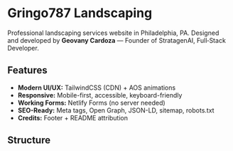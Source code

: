 # Gringo787 Landscaping

Professional landscaping services website in Philadelphia, PA. Designed and developed by **Geovany Cardoza** — Founder of StratagenAI, Full‑Stack Developer.

## Features
- **Modern UI/UX:** TailwindCSS (CDN) + AOS animations
- **Responsive:** Mobile-first, accessible, keyboard-friendly
- **Working Forms:** Netlify Forms (no server needed)
- **SEO-Ready:** Meta tags, Open Graph, JSON-LD, sitemap, robots.txt
- **Credits:** Footer + README attribution

## Structure
